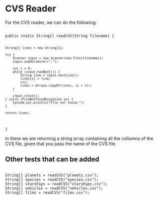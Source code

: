 
# CVS Reader

For the CVS reader, we can do the following:

<code> 
public static String[] readCVS(String filename) {

    String[] lines = new String[1];

    try {
        Scanner input = new Scanner(new File(filename));
        input.useDelimiter(",");

        int i = 0;
        while (input.hasNext()) {
            String line = input.nextLine();
            lines[i] = line;
            ++i;
            lines = Arrays.copyOf(lines, (i + 1));
        }

        input.close();
    } catch (FileNotFoundException ex) {
        System.out.println("File not found.");
    }

    return lines;

}
</code>

In there we are returning a string array containing all the collumns of the CVS file, given that you pass the name of the CVS file.

## Other tests that can be added

<code>
String[] planets = readCVS("planets.csv");
String[] species = readCVS("species.csv");
String[] starships = readCVS("starships.csv");
String[] vehicles = readCVS("vehicles.csv");
String[] films = readCVS("films.csv");
</code>
